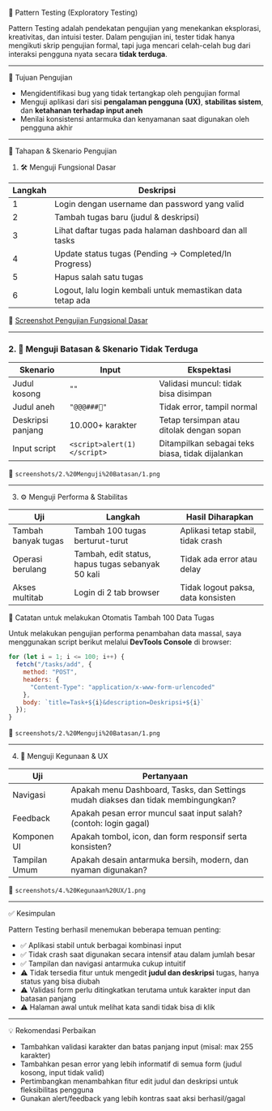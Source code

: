 🧩 Pattern Testing (Exploratory Testing)

Pattern Testing adalah pendekatan pengujian yang menekankan eksplorasi, kreativitas, dan intuisi tester. Dalam pengujian ini, tester tidak hanya mengikuti skrip pengujian formal, tapi juga mencari celah-celah bug dari interaksi pengguna nyata secara **tidak terduga**.

---

🎯 Tujuan Pengujian

- Mengidentifikasi bug yang tidak tertangkap oleh pengujian formal
- Menguji aplikasi dari sisi **pengalaman pengguna (UX)**, **stabilitas sistem**, dan **ketahanan terhadap input aneh**
- Menilai konsistensi antarmuka dan kenyamanan saat digunakan oleh pengguna akhir

---

🧪 Tahapan & Skenario Pengujian

1. 🛠 Menguji Fungsional Dasar

| Langkah | Deskripsi |
|--------|-----------|
| 1 | Login dengan username dan password yang valid |
| 2 | Tambah tugas baru (judul & deskripsi) |
| 3 | Lihat daftar tugas pada halaman dashboard dan all tasks |
| 4 | Update status tugas (Pending → Completed/In Progress) |
| 5 | Hapus salah satu tugas |
| 6 | Logout, lalu login kembali untuk memastikan data tetap ada |

📸 [Screenshot Pengujian Fungsional Dasar](screenshots/1.%20Menguji%20Fungsional%20Dasar/1.png)

---

### 2. 🚧 Menguji Batasan & Skenario Tidak Terduga

| Skenario | Input | Ekspektasi |
|----------|-------|------------|
| Judul kosong | `""` | Validasi muncul: tidak bisa disimpan |
| Judul aneh | `"@@@###🤯"` | Tidak error, tampil normal |
| Deskripsi panjang | 10.000+ karakter | Tetap tersimpan atau ditolak dengan sopan |
| Input script | `<script>alert(1)</script>` | Ditampilkan sebagai teks biasa, tidak dijalankan |

📸 `screenshots/2.%20Menguji%20Batasan/1.png`

---
3. ⚙️ Menguji Performa & Stabilitas

| Uji | Langkah | Hasil Diharapkan |
|-----|--------|------------------|
| Tambah banyak tugas | Tambah 100 tugas berturut-turut | Aplikasi tetap stabil, tidak crash |
| Operasi berulang | Tambah, edit status, hapus tugas sebanyak 50 kali | Tidak ada error atau delay |
| Akses multitab | Login di 2 tab browser | Tidak logout paksa, data konsisten |

🔁 Catatan untuk melakukan Otomatis Tambah 100 Data Tugas

Untuk melakukan pengujian performa penambahan data massal, saya menggunakan script berikut melalui **DevTools Console** di browser:

```javascript
for (let i = 1; i <= 100; i++) {
  fetch("/tasks/add", {
    method: "POST",
    headers: {
      "Content-Type": "application/x-www-form-urlencoded"
    },
    body: `title=Task+${i}&description=Deskripsi+${i}`
  });
}
```
📸 `screenshots/2.%20Menguji%20Batasan/1.png`


---



4. 🎨 Menguji Kegunaan & UX

| Uji | Pertanyaan |
|-----|------------|
| Navigasi | Apakah menu Dashboard, Tasks, dan Settings mudah diakses dan tidak membingungkan? |
| Feedback | Apakah pesan error muncul saat input salah? (contoh: login gagal) |
| Komponen UI | Apakah tombol, icon, dan form responsif serta konsisten? |
| Tampilan Umum | Apakah desain antarmuka bersih, modern, dan nyaman digunakan? |

📸 `screenshots/4.%20Kegunaan%20UX/1.png`

---

✅ Kesimpulan

Pattern Testing berhasil menemukan beberapa temuan penting:

- ✅ Aplikasi stabil untuk berbagai kombinasi input
- ✅ Tidak crash saat digunakan secara intensif atau dalam jumlah besar
- ✅ Tampilan dan navigasi antarmuka cukup intuitif
- ⚠️ Tidak tersedia fitur untuk mengedit **judul dan deskripsi** tugas, hanya status yang bisa diubah
- ⚠️ Validasi form perlu ditingkatkan terutama untuk karakter input dan batasan panjang
- ⚠️ Halaman awal untuk melihat kata sandi tidak bisa di klik

---

💡 Rekomendasi Perbaikan

- Tambahkan validasi karakter dan batas panjang input (misal: max 255 karakter)
- Tambahkan pesan error yang lebih informatif di semua form (judul kosong, input tidak valid)
- Pertimbangkan menambahkan fitur edit judul dan deskripsi untuk fleksibilitas pengguna
- Gunakan alert/feedback yang lebih kontras saat aksi berhasil/gagal



